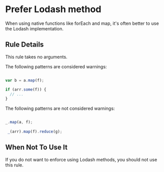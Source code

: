 # Prefer Lodash method

When using native functions like forEach and map, it's often better to use the Lodash implementation. 

## Rule Details

This rule takes no arguments.

The following patterns are considered warnings:

```js

var b = a.map(f);

if (arr.some(f)) {
  // ...
}

```

The following patterns are not considered warnings:

```js

_.map(a, f);
 
 _(arr).map(f).reduce(g);

```


## When Not To Use It

If you do not want to enforce using Lodash methods, you should not use this rule.
